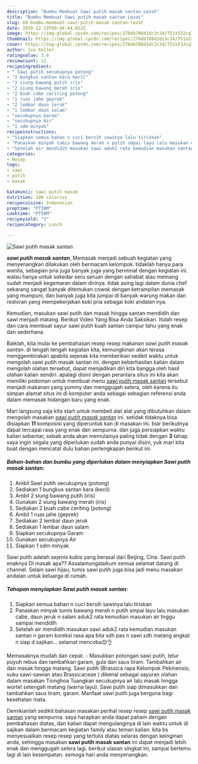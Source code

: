 ```yaml
---
description: "Bumbu Membuat Sawi putih masak santan Lezat"
title: "Bumbu Membuat Sawi putih masak santan Lezat"
slug: 68-bumbu-membuat-sawi-putih-masak-santan-lezat
date: 2020-12-19T08:44:44.022Z
image: https://img-global.cpcdn.com/recipes/278db708d1dc3c34/751x532cq70/sawi-putih-masak-santan-foto-resep-utama.jpg
thumbnail: https://img-global.cpcdn.com/recipes/278db708d1dc3c34/751x532cq70/sawi-putih-masak-santan-foto-resep-utama.jpg
cover: https://img-global.cpcdn.com/recipes/278db708d1dc3c34/751x532cq70/sawi-putih-masak-santan-foto-resep-utama.jpg
author: Iva Keller
ratingvalue: 3.4
reviewcount: 12
recipeingredient:
- " Sawi putih secukupnya potong"
- "1 bungkus santan kara kecil"
- "2 siung bawang putih iris"
- "2 siung bawang merah iris"
- "2 buah cabe ceriting potong"
- "1 ruas jahe geprek"
- "2 lembar daun jeruk"
- "1 lembar daun salam"
- "secukupnya Garam"
- "secukupnya Air"
- "1 sdm minyak"
recipeinstructions:
- "Siapkan semua bahan n cuci bersih sawinya lalu tiriskan"
- "Panaskan minyak tumis bawang merah n putih smpai layu lalu masukan cabe, daun jeruk n salam aduk2 rata kemudian masukan air tnggu sampai mendidih"
- "Setelah air mendidih masukan sawi aduk2 rata kemudian masukan santan n garam koreksi rasa apa bila sdh pas n sawi sdh matang angkat n siap d sajikan... selamat mencoba😊👌"
categories:
- Resep
tags:
- sawi
- putih
- masak

katakunci: sawi putih masak 
nutrition: 180 calories
recipecuisine: Indonesian
preptime: "PT38M"
cooktime: "PT58M"
recipeyield: "3"
recipecategory: Lunch

---
```



![Sawi putih masak santan](https://img-global.cpcdn.com/recipes/278db708d1dc3c34/751x532cq70/sawi-putih-masak-santan-foto-resep-utama.jpg)

<b><i>sawi putih masak santan</i></b>, Memasak menjadi sebuah kegiatan yang menyenangkan dilakukan oleh bermacam kelompok. tidaklah hanya para wanita, sebagian pria juga banyak juga yang berminat dengan kegiatan ini. walau hanya untuk sekedar seru seruan dengan sahabat atau memang sudah menjadi kegemaran dalam dirinya. tidak asing lagi dalam dunia chef sekarang sangat banyak ditemukan cowok dengan ketrampilan memasak yang mumpuni, dan banyak juga kita jumpai di banyak warung makan dan restoran yang mempekerjakan koki pria sebagai koki andalan nya.

Kemudian, masukan sawi putih dan masak hingga santan mendidih dan sawi menjadi matang. Berikut Video Yang Bisa Anda Saksikan. Itulah resep dan cara membuat sayur sawi putih kuah santan campur tahu yang enak dan sederhana.

Baiklah, kita mulai ke pembahasan resep resep makanan <i>sawi putih masak santan</i>. di tengah tengah kegiatan kita, kemungkinan akan terasa menggembirakan apabila sejenak kita memberikan sedikit waktu untuk mengolah sawi putih masak santan ini. dengan keberhasilan kalian dalam mengolah olahan tersebut, dapat menjadikan diri kita bangga oleh hasil olahan kalian sendiri. apalagi disini dengan perantara situs ini kita akan memiliki pedoman untuk membuat menu <u>sawi putih masak santan</u> tersebut menjadi makanan yang yummy dan menggugah selera, oleh karena itu simpan alamat situs ini di komputer anda sebagai sebagian referensi anda dalam memasak hidangan baru yang enak.


Mari langsung saja kita start untuk membeli alat alat yang dibutuhkan dalam mengolah masakan <u><i>sawi putih masak santan</i></u> ini. setidak tidaknya bisa disiapkan <b>11</b> komposisi yang diperuntuk kan di masakan ini. biar berikutnya dapat tercapai rasa yang enak dan sempurna. dan juga persiapkan waktu kalian sebentar, sebab anda akan memulainya paling tidak dengan <b>3</b> tahap. saya ingin segala yang diperlukan sudah anda punyai disini, yuk mari kita buat dengan mencatat dulu bahan perlengkapan berikut ini.

<!--inarticleads1-->

##### Bahan-bahan dan bumbu yang diperlukan dalam menyiapkan Sawi putih masak santan:

1. Ambil  Sawi putih secukupnya (potong)
1. Sediakan 1 bungkus santan kara (kecil)
1. Ambil 2 siung bawang putih (iris)
1. Gunakan 2 siung bawang merah (iris)
1. Sediakan 2 buah cabe ceriting (potong)
1. Ambil 1 ruas jahe (geprek)
1. Sediakan 2 lembar daun jeruk
1. Sediakan 1 lembar daun salam
1. Siapkan secukupnya Garam
1. Gunakan secukupnya Air
1. Siapkan 1 sdm minyak


Sawi putih adalah sejenis kubis yang berasal dari Beijing, Cina. Sawi putih enaknya DI masak apa?? Assalamungalaikum semua selamat datang di channel. Selain sawi hijau, tumis sawi putih juga bisa jadi menu masakan andalan untuk keluarga di rumah. 

<!--inarticleads2-->

##### Tahapan menyiapkan Sawi putih masak santan:

1. Siapkan semua bahan n cuci bersih sawinya lalu tiriskan
1. Panaskan minyak tumis bawang merah n putih smpai layu lalu masukan cabe, daun jeruk n salam aduk2 rata kemudian masukan air tnggu sampai mendidih
1. Setelah air mendidih masukan sawi aduk2 rata kemudian masukan santan n garam koreksi rasa apa bila sdh pas n sawi sdh matang angkat n siap d sajikan... selamat mencoba😊👌


Memasaknya mudah dan cepat. - Masukkan potongan sawi putih, telur puyuh rebus dan tambahkan garam, gula dan saus tiram. Tambahkan air dan masak hingga matang. Sawi putih (Brassica rapa Kelompok Pekinensis; suku sawi-sawian atau Brassicaceae ) dikenal sebagai sayuran olahan dalam masakan Tionghoa Tuangkan secukupnya air lalu masak hingga wortel setengah matang (warna layu). Sawi putih siap dimasukkan dan tambahkan saus tiram, garam. Manfaat sawi putih juga berguna bagi kesehatan mata. 

Demikianlah sedikit bahasan masakan perihal resep resep <u>sawi putih masak santan</u> yang sempurna. saya harapkan anda dapat paham dengan pembahasan diatas, dan kalian dapat mengulanginya di lain waktu untuk di sajikan dalam bermacam kegiatan family atau teman kalian. kita bs menyesuaikan resep resep yang tertulis diatas selaras dengan keinginan anda, sehingga masakan <b>sawi putih masak santan</b> ini dapat menjadi lebih enak dan menggugah selera lagi. berikut ulasan singkat ini, sampai bertemu lagi di lain kesempatan. semoga hari anda menyenangkan.
